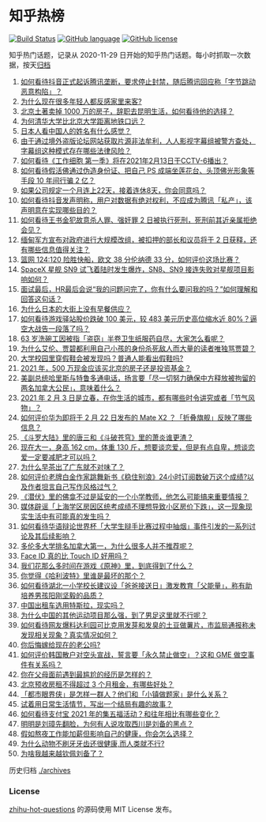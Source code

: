 # 知乎热榜
[![Build Status](https://github.com/ToWeLong/zhihu-hot-questions/workflows/CI/badge.svg)](https://github.com/ToWeLong/zhihu-hot-questions/actions)
[![GitHub language](https://img.shields.io/badge/language-golang-orange.svg)](https://golang.org/)
[![GitHub license](https://img.shields.io/github/license/ToWeLong/zhihu-hot-questions)](https://github.com/ToWeLong/zhihu-hot-questions/blob/main/LICENSE)

知乎热门话题，记录从 2020-11-29 日开始的知乎热门话题。每小时抓取一次数据，按天[归档](./archives)

<!-- BEGIN -->

1. [如何看待抖音正式起诉腾讯垄断，要求停止封禁，随后腾讯回应称「字节跳动恶意构陷」？](https://www.zhihu.com/question/442521071)
1. [为什么现在很多年轻人都反感家里来客?](https://www.zhihu.com/question/337487629)
1. [北京土著卖掉 1000 万的房子，辞职去昆明生活，如何看待他的选择？](https://www.zhihu.com/question/442526187)
1. [为何清华大学比北京大学距离地铁口远？](https://www.zhihu.com/question/68012184)
1. [日本人看中国人的姓名有什么感觉？](https://www.zhihu.com/question/433563472)
1. [由于通过境外盗版论坛网站获取片源非法牟利，人人影视字幕组被警方查处，字幕组这种模式存在哪些法律风险？](https://www.zhihu.com/question/442642962)
1. [如何看待《工作细胞 第一季》将在2021年2月13日于CCTV-6播出？](https://www.zhihu.com/question/440667670)
1. [如何看待假活佛通过伪造身份证、把自己 PS 成端坐莲花台、头顶佛光形象等手段 10 年间行骗 2 亿？](https://www.zhihu.com/question/442441769)
1. [如果公司规定一个月连上22天，接着连休8天，你会同意吗？](https://www.zhihu.com/question/386699351)
1. [如何看待抖音发声明称，用户对数据有绝对权利，不应成为腾讯「私产」，该声明意在实现哪些目的？](https://www.zhihu.com/question/442576218)
1. [如何看待王书金犯故意杀人罪、强奸罪 2 日被执行死刑，死刑前其近亲属拒绝会见？](https://www.zhihu.com/question/442446974)
1. [缅甸军方宣布对政府进行大规模改组，被扣押的部长和议员将于 2 日获释，还有哪些信息值得关注？](https://www.zhihu.com/question/442460700)
1. [篮网 124:120 险胜快船，欧文 38 分伦纳德 33 分，如何评价这场比赛？](https://www.zhihu.com/question/442605279)
1. [SpaceX 星舰 SN9 试飞着陆时发生爆炸，SN8、SN9 接连失败对星舰项目影响如何？](https://www.zhihu.com/question/441201146)
1. [面试最后，HR最后会说“我的问题问完了，你有什么要问我的吗？”如何理解和回答这句话？](https://www.zhihu.com/question/29904997)
1. [为什么日本的大街上没有早餐供应？](https://www.zhihu.com/question/19572154)
1. [如何看待游戏驿站股价跌破 100 美元，较 483 美元历史高位缩水近 80%？逼空大战告一段落了吗？](https://www.zhihu.com/question/442583001)
1. [63 岁洗碗工因被指「盗窃」半卷卫生纸服药自尽，大家怎么看呢？](https://www.zhihu.com/question/442367306)
1. [为什么艾伦、贾碧都利用自己小孩的身份杀死敌人而大量的读者唯独骂贾碧？](https://www.zhihu.com/question/442445064)
1. [大学校园里穿假鞋会被发现吗？普通人能看出假鞋吗?](https://www.zhihu.com/question/436551907)
1. [2021 年，500 万现金应该买北京的房子还是投资基金？](https://www.zhihu.com/question/442346847)
1. [美副总统哈里斯与特鲁多通电话，扬言要「尽一切努力确保中方释放被拘留的两名加拿大公民」，意味着什么？](https://www.zhihu.com/question/442515403)
1. [2021 年 2 月 3 日是立春，在你生活的城市，都有哪些时令讲究或者「节气风物」？](https://www.zhihu.com/question/442565611)
1. [如何评价华为即将于 2 月 22 日发布的 Mate X2 ？「折叠旗舰」反映了哪些信息？](https://www.zhihu.com/question/442455155)
1. [《斗罗大陆》里的唐三和《斗破苍穹》里的萧炎谁更渣？](https://www.zhihu.com/question/419849232)
1. [现在大一，身高 162 cm，体重 130 斤，想要谈恋爱，但是有点自卑，想谈恋爱一定要减肥才可以吗？](https://www.zhihu.com/question/440245202)
1. [为什么早茶出了广东就不对味了？](https://www.zhihu.com/question/47756010)
1. [如何评价老牌白金作家跳舞新书《稳住别浪》24小时订阅数破万这个成绩?以及作者坦言自己写作风格过气？](https://www.zhihu.com/question/442415782)
1. [《潜伏》里的佛龛不过是延安的一个小学教师，他怎么可能搞来重要情报？](https://www.zhihu.com/question/439123636)
1. [媒体辟谣「上海学区房因区统考成绩不理想导致小区房价下跌」，这一现象现实生活中有可能真的发生吗？](https://www.zhihu.com/question/441631870)
1. [如何看待华语辩论世界杯「大学生辩手比赛过程中抽烟」事件引发的一系列讨论及其后续影响？](https://www.zhihu.com/question/442486201)
1. [多伦多大学排名加拿大第一，为什么很多人并不推荐呢？](https://www.zhihu.com/question/314764524)
1. [Face ID 真的比 Touch ID 好用吗？](https://www.zhihu.com/question/267508659)
1. [我们花那么多时间在游戏《原神》里，到底得到了什么？](https://www.zhihu.com/question/432100286)
1. [你觉得《哈利波特》里谁是最坏的那个？](https://www.zhihu.com/question/441616841)
1. [如何看待湖北一小学校长建议设「爸爸接送日」激发教育「父能量」，称有助培养男孩阳刚坚毅的品质？](https://www.zhihu.com/question/442315669)
1. [中国出租车选用特斯拉，现实吗？](https://www.zhihu.com/question/438817967)
1. [为什么中国的其他运动项目那么强，到了男足这里就不行呢？](https://www.zhihu.com/question/414037344)
1. [如何看待网友爆料达利园可比克用发芽和发臭的土豆做薯片，市监局通报称未发现相关现象？真实情况如何？](https://www.zhihu.com/question/442352828)
1. [你后悔嫁给现在的老公吗?](https://www.zhihu.com/question/292279985)
1. [如何评价韩国散户对空头宣战，誓言要「永久禁止做空」？这和 GME 做空事件有关系吗？](https://www.zhihu.com/question/442359542)
1. [你在父母面前遇到最尴尬的经历是怎样的？](https://www.zhihu.com/question/48043247)
1. [北京预收房租不得超过 3 个月租金，有哪些好处？](https://www.zhihu.com/question/442496369)
1. [「都市眼界侠」是怎样一群人？他们和「小镇做题家」是什么关系？](https://www.zhihu.com/question/442531269)
1. [试着用日常生活情节，写出一个结局有趣的故事？](https://www.zhihu.com/question/322128547)
1. [如何看待支付宝 2021 年的集五福活动？和往年相比有哪些变化？](https://www.zhihu.com/question/439682372)
1. [明明是刘璋先翻脸，为何有人说攻取西川是刘备的黑点？](https://www.zhihu.com/question/442437919)
1. [假如熬夜工作能加薪但影响自己的健康，你会怎么选择？](https://www.zhihu.com/question/442489601)
1. [为什么动物不刷牙牙齿还很健康,而人类就不行?](https://www.zhihu.com/question/441912478)
1. [为啥我越来越钦佩刘备了？](https://www.zhihu.com/question/441883749)

<!-- END -->

历史归档 [./archives](./archives)


### License
[zhihu-hot-questions](https://github.com/towelong/zhihu-hot-questions) 的源码使用 MIT License 发布。